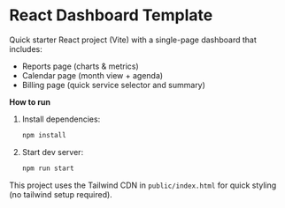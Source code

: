 # React Dashboard Template

Quick starter React project (Vite) with a single-page dashboard that includes:
- Reports page (charts & metrics)
- Calendar page (month view + agenda)
- Billing page (quick service selector and summary)

**How to run**
1. Install dependencies:
   ```bash
   npm install
   ```
2. Start dev server:
   ```bash
   npm run start
   ```
This project uses the Tailwind CDN in `public/index.html` for quick styling (no tailwind setup required).


